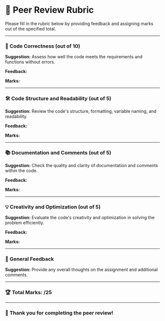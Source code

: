 # 📝 **Peer Review Rubric**

Please fill in the rubric below by providing feedback and assigning marks out of the specified total.

---

### 🎯 **Code Correctness** (out of 10)
**Suggestion:** Assess how well the code meets the requirements and functions without errors.

**Feedback:**

**Marks:**

---

### 🛠️ **Code Structure and Readability** (out of 5)
**Suggestion:** Review the code's structure, formatting, variable naming, and readability.

**Feedback:**

**Marks:**

---

### 📚 **Documentation and Comments** (out of 5)
**Suggestion:** Check the quality and clarity of documentation and comments within the code.

**Feedback:**

**Marks:**

---

### 💡 **Creativity and Optimization** (out of 5)
**Suggestion:** Evaluate the code's creativity and optimization in solving the problem efficiently.

**Feedback:**

**Marks:**

---

### 🌟 **General Feedback**
**Suggestion:** Provide any overall thoughts on the assignment and additional comments.


---

### 🏆 **Total Marks: /25**

---

### 🎉 **Thank you for completing the peer review!**

